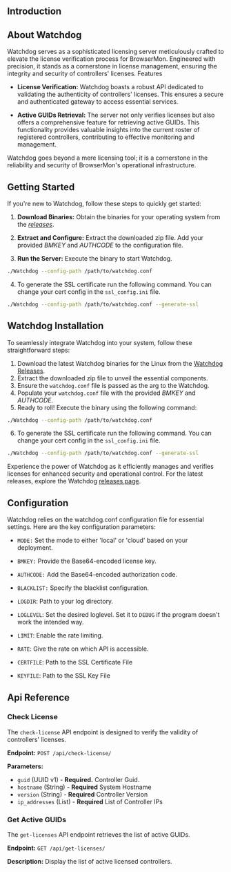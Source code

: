 Introduction
------------
## About Watchdog

Watchdog serves as a sophisticated licensing server meticulously crafted to elevate the license verification process for
BrowserMon. Engineered with precision, it stands as a cornerstone in license management, ensuring the integrity and
security of controllers' licenses.
Features

- **License Verification:** Watchdog boasts a robust API dedicated to validating the authenticity of controllers'
  licenses. This ensures a secure and authenticated gateway to access essential services.

- **Active GUIDs Retrieval:** The server not only verifies licenses but also offers a comprehensive feature for
  retrieving active GUIDs. This functionality provides valuable insights into the current roster of registered
  controllers, contributing to effective monitoring and management.

Watchdog goes beyond a mere licensing tool; it is a cornerstone in the reliability and security of BrowserMon's
operational infrastructure.


Getting Started
---------------
If you're new to Watchdog, follow these steps to quickly get started:

1. **Download Binaries:** Obtain the binaries for your operating system from the [
   *releases*](https://github.com/eunomatix/watchdog/releases).

2. **Extract and Configure:** Extract the downloaded zip file. Add your provided *BMKEY* and *AUTHCODE* to the
   configuration file.

3. **Run the Server:** Execute the binary to start Watchdog.

```bash
./Watchdog --config-path /path/to/watchdog.conf
```

4. To generate the SSL certificate run the following command. You can change your cert config in the `ssl_config.ini` file.
```bash
./Watchdog --config-path /path/to/watchdog.conf --generate-ssl
```

Watchdog Installation
---------------------
To seamlessly integrate Watchdog into your system, follow these straightforward steps:

1. Download the latest Watchdog binaries for the Linux from
   the [Watchdog Releases](https://github.com/eunomatix/watchdog/releases).
2. Extract the downloaded zip file to unveil the essential components.
3. Ensure the `watchdog.conf` file is passed as the arg to the Watchdog.
4. Populate your `watchdog.conf` file with the provided *BMKEY* and *AUTHCODE*.
5. Ready to roll! Execute the binary using the following command:

```bash
./Watchdog --config-path /path/to/watchdog.conf
```

6. To generate the SSL certificate run the following command. You can change your cert config in the `ssl_config.ini`
   file.

```bash
./Watchdog --config-path /path/to/watchdog.conf --generate-ssl
```

Experience the power of Watchdog as it efficiently manages and verifies licenses for enhanced security and operational
control.
For the latest releases, explore the Watchdog [releases page](https://github.com/eunomatix/watchdog/releases).


Configuration
-------------

Watchdog relies on the watchdog.conf configuration file for essential settings. Here are the key configuration
parameters:

- `MODE:` Set the mode to either 'local' or 'cloud' based on your deployment.
- `BMKEY:` Provide the Base64-encoded license key.
- `AUTHCODE:` Add the Base64-encoded authorization code.
- `BLACKLIST:` Specify the blacklist configuration.
- `LOGDIR`: Path to your log directory.
- `LOGLEVEL`: Set the desired loglevel. Set it to `DEBUG` if the program doesn't work the intended way.
- `LIMIT`: Enable the rate limiting.
- `RATE`: Give the rate on which API is accessible.

- `CERTFILE`: Path to the SSL Certificate File
- `KEYFILE`: Path to the SSL Key File

Api Reference
-------------
### Check License

The `check-license` API endpoint is designed to verify the validity of controllers' licenses.

**Endpoint:** `POST /api/check-license/`

**Parameters:**

- `guid` (UUID v1) - **Required.** Controller Guid.
- `hostname` (String) - **Required** System Hostname
- `version` (String) - **Required** Controller Version
- `ip_addresses` (List) - **Required** List of Controller IPs

### Get Active GUIDs

The `get-licenses` API endpoint retrieves the list of active GUIDs.

**Endpoint:** `GET /api/get-licenses/`

**Description:**
Display the list of active licensed controllers.